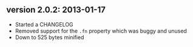 ## version 2.0.2: 2013-01-17

* Started a CHANGELOG
* Removed support for the `.fn` property which was buggy and unused
* Down to 525 bytes minified
